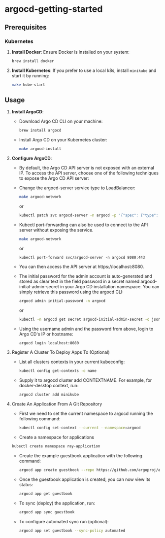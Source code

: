 # argocd-getting-started

## Prerequisites

### Kubernetes

1. **Install Docker**:
   Ensure Docker is installed on your system:

   ```sh
   brew install docker
   ```

2. **Install Kubernetes**:
   If you prefer to use a local k8s, install `minikube` and start it by running:
   ```sh
   make kube-start
   ```

## Usage

1. **Install ArgoCD**:

   - Download Argo CD CLI on your machine:

     ```sh
     brew install argocd
     ```

   - Install Argo CD on your Kubernetes cluster:

     ```sh
     make argocd-install
     ```

2. **Configure ArgoCD**:

   - By default, the Argo CD API server is not exposed with an external IP. To access the API server, choose one of the following techniques to expose the Argo CD API server:

   - Change the argocd-server service type to LoadBalancer:

     ```sh
     make argocd-network
     ```

     or

     ```sh
     kubectl patch svc argocd-server -n argocd -p '{"spec": {"type": "LoadBalancer"}}'
     ```

   - Kubectl port-forwarding can also be used to connect to the API server without exposing the service.

     ```sh
     make argocd-network
     ```

     or

     ```shsh
     kubectl port-forward svc/argocd-server -n argocd 8080:443
     ```

   - You can then access the API server at https://localhost:8080.

   - The initial password for the admin account is auto-generated and stored as clear text in the field password in a secret named argocd-initial-admin-secret in your Argo CD installation namespace. You can simply retrieve this password using the argocd CLI:

     ```sh
     argocd admin initial-password -n argocd
     ```

     or

     ```sh
     kubectl -n argocd get secret argocd-initial-admin-secret -o jsonpath="{.data.password}" | base64 -d
     ```

   - Using the username admin and the password from above, login to Argo CD's IP or hostname:

     ```sh
     argocd login localhost:8080
     ```

3. Register A Cluster To Deploy Apps To (Optional)

   - List all clusters contexts in your current kubeconfig:

     ```sh
     kubectl config get-contexts -o name
     ```

   - Supply it to argocd cluster add CONTEXTNAME. For example, for docker-desktop context, run:
     ```sh
     argocd cluster add minikube
     ```

4. Create An Application From A Git Repository

   - First we need to set the current namespace to argocd running the following command:

     ```sh
     kubectl config set-context --current --namespace=argocd
     ```

    - Create a namespace for applications

     ```sh
     kubectl create namespace ray-application
     ```

   - Create the example guestbook application with the following command:

     ```sh
     argocd app create guestbook --repo https://github.com/argoproj/argocd-example-apps.git --path guestbook --dest-server https://kubernetes.default.svc --dest-namespace ray-application
     ```

   - Once the guestbook application is created, you can now view its status:

     ```sh
     argocd app get guestbook
     ```

   - To sync (deploy) the application, run:

     ```sh
     argocd app sync guestbook
     ```

   - To configure automated sync run (optional):

     ```sh
     argocd app set guestbook --sync-policy automated
     ```
